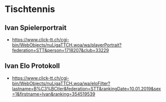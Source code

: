  # Tischtennis
 ## Ivan Spielerportrait
 * https://www.click-tt.ch/cgi-bin/WebObjects/nuLigaTTCH.woa/wa/playerPortrait?federation=STT&person=1718207&club=33229

 ## Ivan Elo Protokoll
 * https://www.click-tt.ch/cgi-bin/WebObjects/nuLigaTTCH.woa/wa/eloFilter?lastname=B%C3%BCtler&federation=STT&rankingDate=10.01.2019&sex=1&firstname=Ivan&ranking=354519539

 
